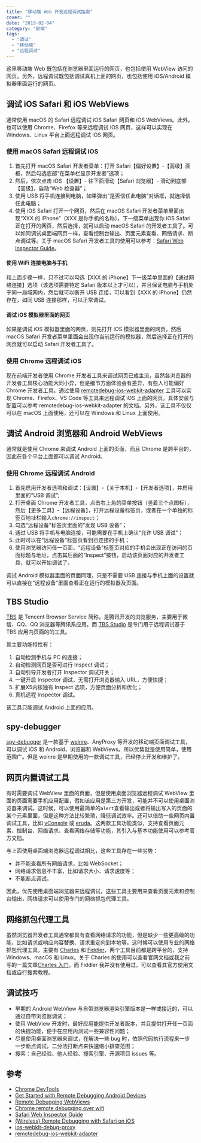 ```yaml
---
title: "移动端 Web 开发远程调试指南"
cover: ""
date: "2019-02-04"
category: "前端"
tags:
  - "调试"
  - "移动端"
  - "远程调试"
---
```


这里移动端 Web 既包括在浏览器里面运行的网页，也包括使用 WebView 访问的网页。另外，远程调试既包括调试真机上面的网页，也包括使用 iOS/Android 模拟器里面运行的网页。

## 调试 iOS Safari 和 iOS WebViews

通常使用 macOS 的 Safari 远程调试 iOS Safari 网页和 iOS WebViews。此外，也可以使用 Chrome、Firefox 等来远程调试 iOS 网页，这样可以实现在 Windows、Linux 平台上面远程调试 iOS 网页。

### 使用 macOS Safari 远程调试 iOS

1. 首先打开 macOS Safari 开发者菜单：打开 Safari【偏好设置】-【高级】面板，然后勾选底部“在菜单栏显示开发者”选项；
2. 然后，依次点击 iOS 【设置】- 往下面滑动【Safari 浏览器】- 滑动到底部【高级】，启动“Web 检查器”；
3. 使用 USB 将手机连接到电脑，如果弹出“是否信任此电脑”对话框，就选择信任此电脑；
4. 使用 iOS Safari 打开一个网页，然后在 macOS Safari 开发者菜单里面出现“XXX 的 iPhone”（XXX 是你手机的名称），下一级菜单出现你 iOS Safari 正在打开的网页，然后选择，就可以启动 macOS Safari 的开发者工具了。可以如同调试桌面端网页一样，查看控制台输出、页面元素查看、网络请求、断点调试等。关于 macOS Safari 开发者工具的使用可以参考：[Safari Web Inspector Guide](https://support.apple.com/zh-cn/guide/safari-developer/welcome/mac)。

#### 使用 WiFi 连接电脑与手机

和上面步骤一样，只不过可以勾选【XXX 的 iPhone】下一级菜单里面的【通过网络连接】选项（该选项需要特定 Safari 版本以上才可以），并且保证电脑与手机处于同一局域网内，然后就可以断开 USB 连接，可以看到【XXX 的 iPhone】仍然存在，如同 USB 连接那样，可以正常调试。

#### 调试 iOS 模拟器里面的网页

如果是调试 iOS 模拟器里面的网页，则先打开 iOS 模拟器里面的网页，然后 macOS Safari 开发者菜单里面会出现你当前运行的模拟器，然后选择正在打开的网页就可以启动 Safari 开发者工具了。

### 使用 Chrome 远程调试 iOS

现在前端开发者使用 Chrome 开发者工具来调试网页已成主流，虽然各浏览器的开发者工具核心功能大同小异，但是细节方面体验会有差异，有些人可能偏好 Chrome 开发者工具。通过使用 [remotedebug-ios-webkit-adapter](https://github.com/RemoteDebug/remotedebug-ios-webkit-adapter) 工具可以实现 Chrome、Firefox、VS Code 等工具来远程调试 iOS 上面的网页。具体安装与配置可以参考 remotedebug-ios-webkit-adapter 的文档。另外，该工具不仅仅可以在 macOS 上面使用，还可以在 Windows 和 Linux 上面使用。

## 调试 Android 浏览器和 Android WebViews

通常就是使用 Chrome 来调试 Android 上面的页面，而且 Chrome 是跨平台的，因此在各个平台上面都可以调试 Android。

### 使用 Chrome 远程调试 Android

1. 首先启用开发者选项和调试：【设置】-【关于本机】-【开发者选项】，并启用里面的“USB 调试”;
2. 打开桌面 Chrome 开发者工具，点击右上角的菜单按钮（竖着三个点图标），然后【更多工具】-【远程设备】，打开远程设备标签页，或者在一个单独的标签页地址栏输入`chrome://inspect`；
3. 勾选“远程设备”标签页里面的“发现 USB 设备”；
4. 通过 USB 将手机与电脑连接，可能需要在手机上确认“允许 USB 调试”；
5. 此时可以在“远程设备”标签页看到已连接的手机；
6. 使用浏览器访问任一页面，“远程设备”标签页对应的手机会出现正在访问的页面标题与地址，点击其后面的“Inspect”按钮，启动该页面对应的开发者工具，就可以开始调试了。

调试 Android 模拟器里面的页面同理，只是不需要 USB 连接与手机上面的设置就可以直接在“远程设备”里面查看正在运行的模拟器及页面。

## TBS Studio

[TBS](https://x5.tencent.com/tbs/index.html) 是 Tencent Browser Service 简称，是腾讯开发的浏览服务，主要用于微信、QQ、QQ 浏览器等腾讯系应用。而 [TBS Studio](https://x5.tencent.com/guide/debug.html) 是专门用于远程调试基于 TBS 应用内页面的的工具。

其主要功能特性有：

1. 自动检测手机与 PC 的连接；
2. 自动检测网页是否可进行 Inspect 调试；
3. 自动引导开发者打开 Inspector 调试开关；
4. 一键开启 Inspector 调试，无需打开浏览器输入 URL，方便快捷；
5. 扩展X5内核独有 Inspect 选项，方便页面分析和优化；
6. 真机远程 Inspector 调试。

该工具只能调试 Android 上面的应用。

## spy-debugger

[spy-debugger](https://github.com/wuchangming/spy-debugger) 是一款基于 [weinre](http://people.apache.org/~pmuellr/weinre/docs/latest/)、AnyProxy 等开发的移动端页面调试工具，可以调试 iOS 和 Android，浏览器和 WebViews。所以优势就是使用简单，使用范围广。但是 weinre 是早期使用的一款调试工具，已经停止开发和维护了。

## 网页内置调试工具

有时需要调试 WebView 里面的页面，但是使用桌面浏览器远程调试 WebView 里面的页面需要手机应用配置，假如该应用是第三方开发，可能并不可以使用桌面浏览器来调试。这时候，可以使用最简单的`alert`查看输出或者将输出写入的页面的某个元素里面，但是这种方法比较繁琐，降低调试效率。还可以借助一些网页内置调试工具，比如 [vConsole](https://github.com/Tencent/vConsole) 或 [eruda](https://github.com/liriliri/eruda)。这两款工具功能类似，支持查看页面元素、控制台、网络请求、查看网络存储等功能，其引入与基本功能使用可以参考官方文档。

与上面使用桌面端浏览器远程调试相比，这些工具存在一些劣势：

* 并不能查看所有网络请求，比如 WebSocket；
* 网络请求信息不丰富，比如请求大小、请求速度等；
* 不能断点调试。

因此，优先使用桌面端浏览器来远程调试，这些工具主要用来查看页面元素和控制台输出，网络请求可以使用专门的网络抓包代理工具。

## 网络抓包代理工具

虽然浏览器开发者工具通常都具有查看网络请求的功能，但是缺少一些更高级的功能，比如请求或响应内容替换、请求重定向到本地等。这时候可以使用专业的网络抓包代理工具，主要有 [Charles](https://www.charlesproxy.com/) 和 [Fiddler](https://www.telerik.com/fiddler)，两个工具目前都是跨平台的，支持 Windows、macOS 和 Linux。关于 Charles 的使用可以查看官网文档或我之前写的一篇文章[Charles 入门](https://xiaocaoge.com/getting-started-charles/)，而 Fiddler 我并没有使用过，可以查看其官方使用文档或自行搜索教程。

## 调试技巧

* 早期的 Android WebView 与自带浏览器渲染引擎版本是一样或接近的，可以通过自带浏览器调试；
* 使用 WebView 开发时，最好应用能提供开发者版本，并且提供打开任一页面的快捷功能，便于在应用内测试一些兼容性问题；
* 尽量使用桌面浏览器来调试，在解决一些 bug 时，依照代码执行流程来一步一步断点调试，二分法打断点来快速缩小排查范围；
* 搜索：自己经验、他人经验、搜索引擎、开源项目 issues 等。

## 参考

* [Chrome DevTools](https://developers.google.com/web/tools/chrome-devtools/)
* [Get Started with Remote Debugging Android Devices](https://developers.google.com/web/tools/chrome-devtools/remote-debugging/)
* [Remote Debugging WebViews](https://developers.google.com/web/tools/chrome-devtools/remote-debugging/webviews)
* [Chrome remote debugging over wifi](https://remysharp.com/2016/12/17/chrome-remote-debugging-over-wifi)
* [Safari Web Inspector Guide](https://support.apple.com/zh-cn/guide/safari-developer/welcome/mac)
* [(Wireless) Remote Debugging with Safari on iOS](https://silvantroxler.ch/2018/wireless-remote-debugging-with-safari-on-ios/)
* [ios-webkit-debug-proxy](https://github.com/google/ios-webkit-debug-proxy)
* [remotedebug-ios-webkit-adapter](https://github.com/RemoteDebug/remotedebug-ios-webkit-adapter)
